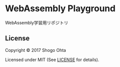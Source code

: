 # WebAssembly Playground

WebAssembly学習用リポジトリ

## License

Copyright © 2017 Shogo Ohta

Licensed under MIT (See [LICENSE](/LICENSE) for details).
